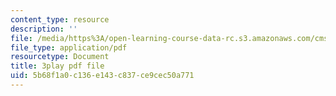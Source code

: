 ```yaml
---
content_type: resource
description: ''
file: /media/https%3A/open-learning-course-data-rc.s3.amazonaws.com/cms-s63-playful-augmented-reality-audio-design-exploration-fall-2019/5b68f1a0c136e143c837ce9cec50a771_GwmkHdPUl_k.pdf
file_type: application/pdf
resourcetype: Document
title: 3play pdf file
uid: 5b68f1a0-c136-e143-c837-ce9cec50a771
---
```

